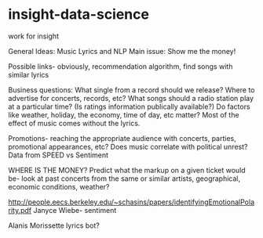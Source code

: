 # insight-data-science
work for insight

General Ideas: Music Lyrics and NLP
Main issue: Show me the money!

Possible links- obviously, recommendation algorithm, find songs with similar lyrics

Business questions: What single from a record should we release? 
Where to advertise for concerts, records, etc?
What songs should a radio station play at a particular time? (Is ratings information publically available?) Do factors like weather, holiday, the economy, time of day, etc matter?
Most of the effect of music comes without the lyrics.

Promotions- reaching the appropriate audience with concerts, parties, promotional appearances, etc?
Does music correlate with political unrest? Data from SPEED vs Sentiment

WHERE IS THE MONEY?
Predict what the markup on a given ticket would be- look at past concerts from the same or similar artists, geographical, economic conditions, weather? 

http://people.eecs.berkeley.edu/~schasins/papers/identifyingEmotionalPolarity.pdf Janyce Wiebe- sentiment

Alanis Morissette lyrics bot?
